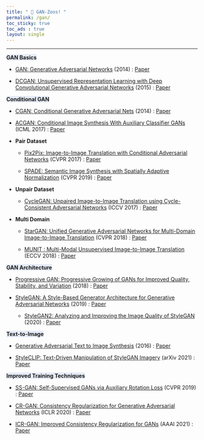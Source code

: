 ```yaml
---
title: " 🦓 GAN-Zoos! "
permalink: /gan/
toc_sticky: true
toc_ads : true
layout: single
---
```

  

---

<span style='background-color: #E5EBF7;'> **GAN Basics** </span>

- [GAN: Generative Adversarial Networks](https://happy-jihye.github.io/gan/gan-1/) (2014) : [Paper](https://arxiv.org/abs/1406.2661)

- [DCGAN: Unsupervised Representation Learning with Deep Convolutional Generative Adversarial Networks](https://happy-jihye.github.io/gan/gan-2/) (2015) : [Paper](https://arxiv.org/abs/1511.06434)

<span style='background-color: #E5EBF7;'> **Conditional GAN** </span>

- [CGAN: Conditional Generative Adversarial Nets](https://happy-jihye.github.io/gan/gan-3/) (2014) : [Paper](https://arxiv.org/abs/1411.1784)

- [ACGAN: Conditional Image Synthesis With Auxiliary Classifier GANs](https://happy-jihye.github.io/gan/gan-13/) (ICML 2017) : [Paper](https://arxiv.org/abs/1610.09585)

- **Pair Dataset** 

  - [Pix2Pix: Image-to-Image Translation with Conditional Adversarial Networks](https://happy-jihye.github.io/gan/gan-8/) (CVPR 2017) : [Paper](https://arxiv.org/abs/1611.07004)

  - [SPADE: Semantic Image Synthesis with Spatially Adaptive Normalization](https://happy-jihye.github.io/gan/gan-9/) (CVPR 2019) : [Paper](https://arxiv.org/abs/1903.07291)

- **Unpair Dataset** 

  - [CycleGAN: Unpaired Image-to-Image Translation using Cycle-Consistent Adversarial Networks](https://happy-jihye.github.io/gan/gan-10/) (ICCV 2017) : [Paper](https://arxiv.org/abs/1703.10593)

- **Multi Domain**
  - [StarGAN: Unified Generative Adversarial Networks for Multi-Domain Image-to-Image Translation](https://happy-jihye.github.io/gan/gan-12/) (CVPR 2018) : [Paper](https://arxiv.org/abs/1711.09020)

  - [MUNIT : Multi-Modal Unsupervised Image-to-Image Translation](https://happy-jihye.github.io/gan/gan-14/) (ECCV 2018) : [Paper](https://arxiv.org/abs/1804.04732)


<span style='background-color: #E5EBF7;'> **GAN Architecture** </span>

- [Progressive GAN: Progressive Growing of GANs for Improved Quality, Stability, and Variation](https://happy-jihye.github.io/gan/gan-5/) (2018) : [Paper](https://arxiv.org/abs/1710.10196)

- [StyleGAN: A Style-Based Generator Architecture for Generative Adversarial Networks](https://happy-jihye.github.io/gan/gan-6/) (2019) : [Paper](https://arxiv.org/abs/1812.04948)

  - [StyleGAN2: Analyzing and Improving the Image Quality of StyleGAN](https://happy-jihye.github.io/gan/gan-7/) (2020) : [Paper](https://arxiv.org/abs/1912.04958)
  

<span style='background-color: #E5EBF7;'> **Text-to-Image** </span>

- [Generative Adversarial Text to Image Synthesis](https://happy-jihye.github.io/gan/gan-4/) (2016) : [Paper](https://arxiv.org/abs/1605.05396)

- [StyleCLIP: Text-Driven Manipulation of StyleGAN Imagery](https://happy-jihye.github.io/gan/gan-15/) (arXiv 2021) : [Paper](https://arxiv.org/abs/2103.17249)

<span style='background-color: #E5EBF7;'> **Improved Training Techniques** </span>

- [SS-GAN: Self-Supervised GANs via Auxiliary Rotation Loss](https://happy-jihye.github.io/gan/gan-16/) (CVPR 2019) : [Paper](https://openaccess.thecvf.com/content_CVPR_2019/papers/Chen_Self-Supervised_GANs_via_Auxiliary_Rotation_Loss_CVPR_2019_paper.pdf)

- [CR-GAN: Consistency Regularization for Generative Adversarial Networks](https://happy-jihye.github.io/gan/gan-17/) (ICLR 2020) : [Paper](https://arxiv.org/abs/1910.12027)

- [ICR-GAN: Improved Consistency Regularization for GANs](https://happy-jihye.github.io/gan/gan-18/) (AAAI 2021) : [Paper](https://arxiv.org/abs/2002.04724)